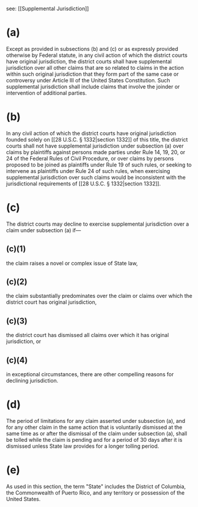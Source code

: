see: [[Supplemental Jurisdiction]]
# (a)
Except as provided in subsections (b) and (c) or as expressly provided otherwise by Federal statute, in any civil action of which the district courts have original jurisdiction, the district courts shall have supplemental jurisdiction over all other claims that are so related to claims in the action within such original jurisdiction that they form part of the same case or controversy under Article III of the United States Constitution. Such supplemental jurisdiction shall include claims that involve the joinder or intervention of additional parties.

# (b)

In any civil action of which the district courts have original jurisdiction founded solely on [[28 U.S.C. § 1332|section 1332]] of this title, the district courts shall not have supplemental jurisdiction under subsection (a) over claims by plaintiffs against persons made parties under Rule 14, 19, 20, or 24 of the Federal Rules of Civil Procedure, or over claims by persons proposed to be joined as plaintiffs under Rule 19 of such rules, or seeking to intervene as plaintiffs under Rule 24 of such rules, when exercising supplemental jurisdiction over such claims would be inconsistent with the jurisdictional requirements of [[28 U.S.C. § 1332|section 1332]].

# (c)
The district courts may decline to exercise supplemental jurisdiction over a claim under subsection (a) if—

## (c)(1)

the claim raises a novel or complex issue of State law,

## (c)(2)

the claim substantially predominates over the claim or claims over which the district court has original jurisdiction,

## (c)(3)

the district court has dismissed all claims over which it has original jurisdiction, or

## (c)(4)

in exceptional circumstances, there are other compelling reasons for declining jurisdiction.

# (d)

The period of limitations for any claim asserted under subsection (a), and for any other claim in the same action that is voluntarily dismissed at the same time as or after the dismissal of the claim under subsection (a), shall be tolled while the claim is pending and for a period of 30 days after it is dismissed unless State law provides for a longer tolling period.

# (e)

As used in this section, the term "State" includes the District of Columbia, the Commonwealth of Puerto Rico, and any territory or possession of the United States.